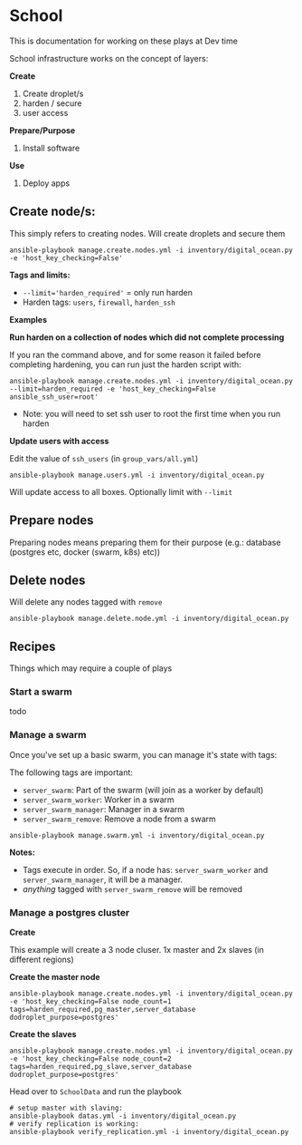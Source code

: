 # School

This is documentation for working on these plays at Dev time

School infrastructure works on the concept of layers:

**Create**

1. Create droplet/s
2. harden / secure
3. user access

**Prepare/Purpose**

1. Install software

**Use**

1. Deploy apps

## Create node/s:

This simply refers to creating nodes. Will create droplets and secure them

```
ansible-playbook manage.create.nodes.yml -i inventory/digital_ocean.py -e 'host_key_checking=False'
```

**Tags and limits:**

* `--limit='harden_required'` = only run harden
* Harden tags: `users`, `firewall`, `harden_ssh`

**Examples**

**Run harden on a collection of nodes which did not complete processing**

If you ran the command above, and for some reason it failed before completing hardening, you can run just the harden script with:

```
ansible-playbook manage.create.nodes.yml -i inventory/digital_ocean.py --limit=harden_required -e 'host_key_checking=False ansible_ssh_user=root'
```

* Note: you will need to set ssh user to root the first time when you run harden


**Update users with access**

Edit the value of `ssh_users` (in `group_vars/all.yml`)

```
ansible-playbook manage.users.yml -i inventory/digital_ocean.py
```

Will update access to all boxes. Optionally limit with `--limit`

## Prepare nodes

Preparing nodes means preparing them for their purpose (e.g.: database (postgres etc, docker (swarm, k8s) etc))

## Delete nodes

Will delete any nodes tagged with `remove`

```
ansible-playbook manage.delete.node.yml -i inventory/digital_ocean.py
```

## Recipes

Things which may require a couple of plays

### Start a swarm

todo

### Manage a swarm

Once you've set up a basic swarm, you can manage it's state with tags:

The following tags are important:

* `server_swarm`: Part of the swarm (will join as a worker by default)
* `server_swarm_worker`: Worker in a swarm
* `server_swarm_manager`: Manager in a swarm
* `server_swarm_remove`: Remove a node from a swarm

```
ansible-playbook manage.swarm.yml -i inventory/digital_ocean.py
```

**Notes:**

* Tags execute in order. So, if a node has: `server_swarm_worker` and `server_swarm_manager`, it will be a manager.
* _anything_ tagged with `server_swarm_remove` will be removed

### Manage a postgres cluster

**Create**

This example will create a 3 node cluser. 1x master and 2x slaves (in different regions)

**Create the master node**
```
ansible-playbook manage.create.nodes.yml -i inventory/digital_ocean.py -e 'host_key_checking=False node_count=1 tags=harden_required,pg_master,server_database dodroplet_purpose=postgres'
```

**Create the slaves**
```
ansible-playbook manage.create.nodes.yml -i inventory/digital_ocean.py -e 'host_key_checking=False node_count=2 tags=harden_required,pg_slave,server_database dodroplet_purpose=postgres'
```

Head over to `SchoolData` and run the playbook

```
# setup master with slaving:
ansible-playbook datas.yml -i inventory/digital_ocean.py
# verify replication is working:
ansible-playbook verify_replication.yml -i inventory/digital_ocean.py
```
